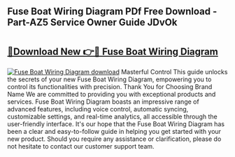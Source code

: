 ## Fuse Boat Wiring Diagram PDf Free Download - Part-AZ5 Service Owner Guide JDvOk

# <h2><a href="http://dfsok1.blite.top/?on=Fuse+Boat+Wiring+Diagram">🔗Download New 👉🔴 Fuse Boat Wiring Diagram</a></h2>

[![Fuse Boat Wiring Diagram download](https://i.imgur.com/lujVjoI.png)](http://dfsok1.blite.top/?on=Fuse+Boat+Wiring+Diagram)
Masterful Control This guide unlocks the secrets of your new Fuse Boat Wiring Diagram, empowering you to control its functionalities with precision. Thank You for Choosing Brand Name We are committed to providing you with exceptional products and services. Fuse Boat Wiring Diagram boasts an impressive range of advanced features, including voice control, automatic syncing, customizable settings, and real-time analytics, all accessible through the user-friendly interface. It's our hope that the Fuse Boat Wiring Diagram has been a clear and easy-to-follow guide in helping you get started with your new product. Should you require any assistance or clarification, please do not hesitate to contact our customer support team.
